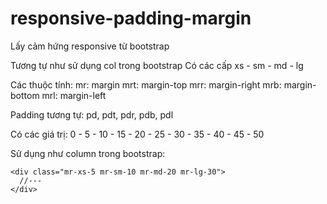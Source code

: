 # responsive-padding-margin
Lấy cảm hứng responsive từ bootstrap

Tương tự như sử dụng col trong bootstrap
Có các cấp
xs - sm - md - lg

Các thuộc tính:
mr: margin
mrt: margin-top
mrr: margin-right
mrb: margin-bottom
mrl: margin-left

Padding tương tự: pd, pdt, pdr, pdb, pdl

Có các giá trị:
0 - 5 - 10 - 15 - 20 - 25 - 30 - 35 - 40 - 45 - 50

Sử dụng như column trong bootstrap:
```
<div class="mr-xs-5 mr-sm-10 mr-md-20 mr-lg-30">
  //---
</div>
```
